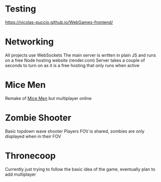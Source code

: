 # Testing
https://nicolas-puccio.github.io/WebGames-frontend/

# Networking
All projects use WebSockets
The main server is written in plain JS and runs on a free Node hosting website (render.com)
Server takes a couple of seconds to turn on as it is a free hosting that only runs when active

# Mice Men
Remake of [Mice Men](https://archive.org/details/MiceMen_1020) but multiplayer online

# Zombie Shooter
Basic topdown wave shooter
Players FOV is shared, zombies are only displayed when in their FOV

# Thronecoop
Currently just trying to follow the basic idea of the game, eventually plan to add multiplayer